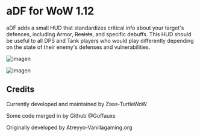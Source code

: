 # aDF for WoW 1.12
aDF adds a small HUD that standardizes critical info about your target's defences, including Armor, ~~Resists~~, and specific debuffs. This HUD should be useful to all DPS and Tank players who would play differently depending on the state of their enemy's defenses and vulnerabilities.

![imagen](https://github.com/user-attachments/assets/1d4aa5e7-6a2c-47a1-922a-63cf64f6b70a)

![imagen](https://github.com/user-attachments/assets/35911fb4-fd51-4e84-8eb7-b268f7bc95ba)




## Credits

Currently developed and maintained by Zaas-TurtleWoW

Some code merged in by Github @Goffauxs

Originally developed by Atreyyo-Vanillagaming.org
